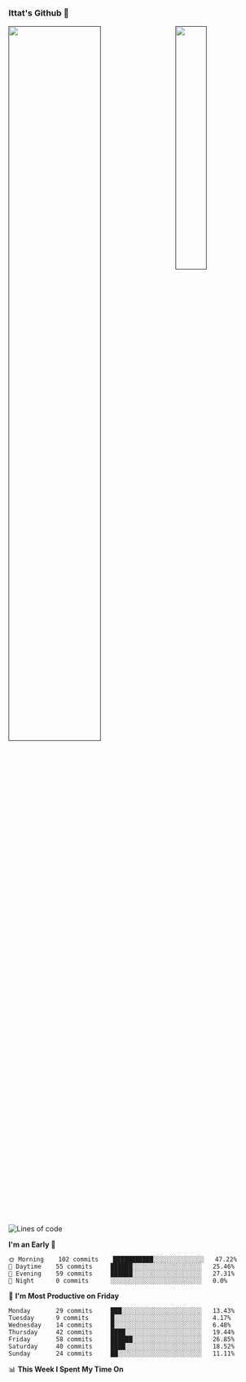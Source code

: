 ### Ittat's Github 👋

<a href="">
  <img align="center" src="https://github-readme-stats.vercel.app/api?username=ittat&hide_border=true&show_icons=true&count_private=true&theme=graywhite"  width="60%"/>
</a>

<a href="">
  <img align="right" src="https://github-readme-stats.vercel.app/api/top-langs/?username=ittat&hide_border=true&theme=graywhite"  width="35%" />
</a>


<!--START_SECTION:waka-->
![Lines of code](https://img.shields.io/badge/From%20Hello%20World%20I%27ve%20Written-111467%20lines%20of%20code-blue)

**I'm an Early 🐤** 

```text
🌞 Morning    102 commits    ███████████░░░░░░░░░░░░░░   47.22% 
🌆 Daytime    55 commits     ██████░░░░░░░░░░░░░░░░░░░   25.46% 
🌃 Evening    59 commits     ██████░░░░░░░░░░░░░░░░░░░   27.31% 
🌙 Night      0 commits      ░░░░░░░░░░░░░░░░░░░░░░░░░   0.0%

```
📅 **I'm Most Productive on Friday** 

```text
Monday       29 commits     ███░░░░░░░░░░░░░░░░░░░░░░   13.43% 
Tuesday      9 commits      █░░░░░░░░░░░░░░░░░░░░░░░░   4.17% 
Wednesday    14 commits     █░░░░░░░░░░░░░░░░░░░░░░░░   6.48% 
Thursday     42 commits     ████░░░░░░░░░░░░░░░░░░░░░   19.44% 
Friday       58 commits     ██████░░░░░░░░░░░░░░░░░░░   26.85% 
Saturday     40 commits     ████░░░░░░░░░░░░░░░░░░░░░   18.52% 
Sunday       24 commits     ██░░░░░░░░░░░░░░░░░░░░░░░   11.11%

```


📊 **This Week I Spent My Time On** 

```text
```


<!--END_SECTION:waka-->



<!--
**ittat/ittat** is a ✨ _special_ ✨ repository because its `README.md` (this file) appears on your GitHub profile.

Here are some ideas to get you started:

- 🔭 I’m currently working on ...
- 🌱 I’m currently learning ...
- 👯 I’m looking to collaborate on ...
- 🤔 I’m looking for help with ...
- 💬 Ask me about ...
- 📫 How to reach me: ...
- 😄 Pronouns: ...
- ⚡ Fun fact: ...

    technologies: {
        mobileApp: ["Android App"],
        frontEnd: {
            js: ["Vue", "Nuxt"],
            css: ["materialize", "vuetify", "bootstrap"]
        },
        backEnd: {
            js: ["node", "express", "SuiteScript"],
            python: ["flask"]
        },
        devOps: ["AWS", "Docker🐳", "Route53", "Nginx"],
        databases: ["mongo", "MySql", "sqlite"],
        misc: ["Firebase", "Socket.IO", "selenium", "open-cv", "php", "SuiteApp"]
    },
-->
